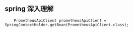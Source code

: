 ## spring 深入理解

        PrometheusApiClient prometheusApiClient = SpringContextHolder.getBean(PrometheusApiClient.class);
